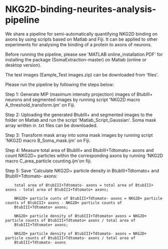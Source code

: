 # NKG2D-binding-neurites-analysis-pipeline

We share a pipeline for semi-automatically quantifying NKG2D binding on axons by using scripts based on Matlab and Fiji. It can be applied to other experiments for analysing the binding of a protein to axons of neurons.

Before running the pipeline, please see 'MATLAB online_installation.PDF' for installing the package (SomaExtraction-master) on Matlab (online or desktop version). 

The test images (Eample_Test images.zip) can be downloaded from 'files'.
 
Please run the pipeline by following the steps below:
 
Step 1: Generate MIP (maximum intensity projection) images of BtubIII+ neurons and segmented images by running script 'NKG2D macro A_threshold_transform.ijm' on Fiji.
 
Step 2: Uploading the generated BtubIII+ and segmented images to the folder on Matlab and run the script 'Matlab_Script_Gaussian'. Soma mask array written in .txt files can be downloaded.

Step 3: Transform mask array into soma mask images by running script 'NKG2D macro B_Soma_mask.ijm' on Fiji.

Step 4: Measure total area of BtubIII+ and BtubIII+Tdtomato+ axons and count NKG2D+ particles within the corresponding axons by running 'NKG2D macro C_area_particle counting.ijm'on fiji.

Step 5: Save 'Calculate NKG2D+ particle density in BtubIII+Tdtomato+ and BtubIII+Tdtomato- axons: 
        
        total area of BtubIII+Tdtomato- axons = total area of BtubIII+ axons - total area of BtubIII+Tdtomato+ axons; 
        
        NKG2D+ particle cunts of BtubIII+Tdtomato- axons = NKG2D+ particle counts of BtubIII+ axons - NKG2D+ particle counts of 
        BtubIII+Tdtomato+ axons; 
        
        NKG2D+ particle density of BtubIII+Tdtomato+ axons = NKG2D+ particle counts of BtubIII+Tdtomato+ axons / total area of 
        BtubIII+Tdtomato+ axons;
        
        NKG2D+ particle density of BtubIII+Tdtomato- axons = NKG2D+ particle counts of BtubIII+Tdtomato- axons / total area of 
        BtubIII+Tdtomato- axons
 
